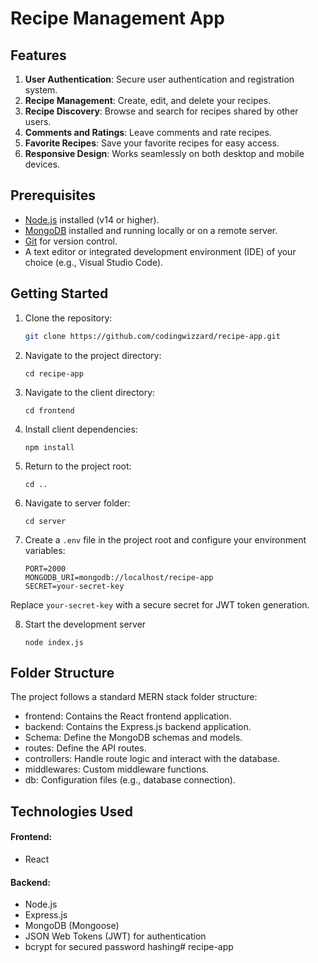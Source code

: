 # Recipe Management App 

## Features

1. **User Authentication**: Secure user authentication and registration system.
2. **Recipe Management**: Create, edit, and delete your recipes.
3. **Recipe Discovery**: Browse and search for recipes shared by other users.
4. **Comments and Ratings**: Leave comments and rate recipes.
5. **Favorite Recipes**: Save your favorite recipes for easy access.
6. **Responsive Design**: Works seamlessly on both desktop and mobile devices.

## Prerequisites

- [Node.js](https://nodejs.org/) installed (v14 or higher).
- [MongoDB](https://www.mongodb.com/) installed and running locally or on a remote server.
- [Git](https://git-scm.com/) for version control.
- A text editor or integrated development environment (IDE) of your choice (e.g., Visual Studio Code).

## Getting Started

1. Clone the repository:

   ```bash
   git clone https://github.com/codingwizzard/recipe-app.git
2. Navigate to the project directory:

       cd recipe-app   

3. Navigate to the client directory:
     
       cd frontend 

4. Install client dependencies:

       npm install 

5. Return to the project root:

       cd ..

6. Navigate to server folder:

       cd server

7. Create a `.env` file in the project root and configure your environment variables:
   
       PORT=2000
       MONGODB_URI=mongodb://localhost/recipe-app
       SECRET=your-secret-key

Replace `your-secret-key` with a secure secret for JWT token generation.

8. Start the development server

       node index.js


## Folder Structure
The project follows a standard MERN stack folder structure:

- frontend: Contains the React frontend application.
- backend: Contains the Express.js backend application.
- Schema: Define the MongoDB schemas and models.
- routes: Define the API routes.
- controllers: Handle route logic and interact with the database.
- middlewares: Custom middleware functions.
- db: Configuration files (e.g., database connection).

## Technologies Used
#### Frontend:

- React

#### Backend:

- Node.js
- Express.js
- MongoDB (Mongoose)
- JSON Web Tokens (JWT) for authentication
- bcrypt for secured password hashing#   r e c i p e - a p p  
 
